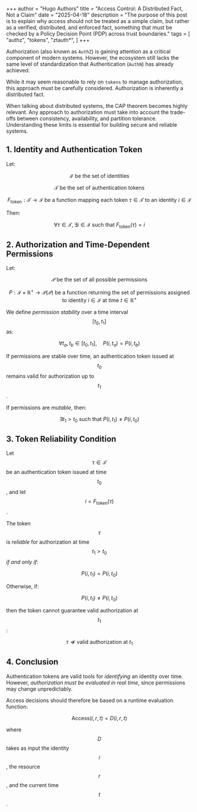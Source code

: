 +++
author = "Hugo Authors"
title = "Access Control: A Distributed Fact, Not a Claim"
date = "2025-04-18"
description = "The purpose of this post is to explain why access should not be treated as a simple claim, but rather as a verified, distributed, and enforced fact, something that must be checked by a Policy Decision Point (PDP) across trust boundaries."
tags = [
    "authz",
    "tokens",
    "ztauth*",
]
+++

Authorization (also known as `AuthZ`) is gaining attention as a critical component of modern systems. However, the ecosystem still lacks the same level of standardization that Authentication (`AuthN`) has already achieved.

While it may seem reasonable to rely on `tokens` to manage authorization, this approach must be carefully considered. Authorization is inherently a distributed fact.

<!--more-->

When talking about distributed systems, the CAP theorem becomes highly relevant. Any approach to authorization must take into account the trade-offs between consistency, availability, and partition tolerance. Understanding these limits is essential for building secure and reliable systems.

## 1. Identity and Authentication Token

Let:

$$
\mathcal{I} \text{ be the set of identities}
$$

$$
\mathcal{T} \text{ be the set of authentication tokens}
$$

$$
F_{\text{token}} : \mathcal{T} \to \mathcal{I} \text{ be a function mapping each token } \tau \in \mathcal{T} \text{ to an identity } i \in \mathcal{I}
$$

Then:

$$
\forall \tau \in \mathcal{T}, \exists i \in \mathcal{I} \text{ such that } F_{\text{token}}(\tau) = i
$$

## 2. Authorization and Time-Dependent Permissions

Let:

$$
\mathcal{P} \text{ be the set of all possible permissions}
$$

$$
P : \mathcal{I} \times \mathbb{R}^+ \to \mathcal{P}(\mathcal{P}) \text{ be a function returning the set of permissions assigned to identity } i \in \mathcal{I} \text{ at time } t \in \mathbb{R}^+
$$

We define *permission stability* over a time interval $$[t_0, t_1]$$ as:

$$
\forall t_a, t_b \in [t_0, t_1],\quad P(i, t_a) = P(i, t_b)
$$

If permissions are stable over time, an authentication token issued at $$t_0$$ remains valid for authorization up to $$t_1$$.

If permissions are *mutable*, then:

$$
\exists t_1 > t_0 \text{ such that } P(i, t_1) \neq P(i, t_0)
$$

## 3. Token Reliability Condition

Let $$\tau \in \mathcal{T}$$ be an authentication token issued at time $$t_0$$, and let $$i = F_{\text{token}}(\tau)$$.

The token $$\tau$$ is *reliable* for authorization at time $$t_1 > t_0$$ *if and only if*:

$$
P(i, t_1) = P(i, t_0)
$$

Otherwise, if:

$$
P(i, t_1) \neq P(i, t_0)
$$

then the token cannot guarantee valid authorization at $$t_1$$:

$$
\tau \not\Rightarrow \text{valid authorization at } t_1
$$

## 4. Conclusion

Authentication tokens are valid tools for *identifying* an identity over time.  
However, *authorization must be evaluated in real time*, since permissions may change unpredictably.

Access decisions should therefore be based on a runtime evaluation function:

$$
\text{Access}(i, r, t) = D(i, r, t)
$$

where $$D$$ takes as input the identity $$i$$, the resource $$r$$, and the current time $$t$$.
